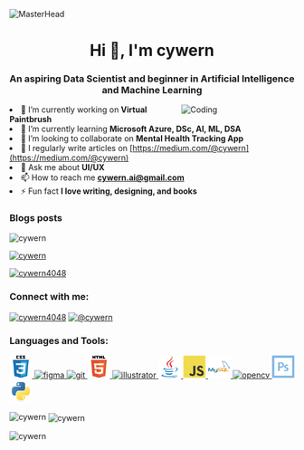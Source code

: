 ![MasterHead](https://media.licdn.com/dms/image/D5616AQEgGIG7yCdTww/profile-displaybackgroundimage-shrink_350_1400/0/1688380838979?e=1702512000&v=beta&t=6AWom9jQ5j9FjVLRd6oFr6jCsXfKB0zppKnATPmD-nM)
<h1 align="center">Hi 👋, I'm cywern</h1>
<h3 align="center">An aspiring Data Scientist and beginner in Artificial Intelligence and Machine Learning</h3>
<img align="right" alt="Coding" width="200" src="https://img.freepik.com/premium-vector/concept-script-coding-programming-php-python-javascript-other-languages_180816-218.jpg?w=2000"

- 🔭 I’m currently working on **Virtual Paintbrush**
- 🌱 I’m currently learning **Microsoft Azure, DSc, AI, ML, DSA**
- 👯 I’m looking to collaborate on **Mental Health Tracking App**
- 📝 I regularly write articles on [https://medium.com/@cywern](https://medium.com/@cywern)
- 💬 Ask me about **UI/UX**
- 📫 How to reach me **cywern.ai@gmail.com**
- ⚡ Fun fact **I love writing, designing, and books**

### Blogs posts
<!-- BLOG-POST-LIST:START -->
<!-- BLOG-POST-LIST:END -->

<p align="left"> <img src="https://komarev.com/ghpvc/?username=cywern&label=Profile%20views&color=0e75b6&style=flat" alt="cywern" /> </p>

<p align="left"> <a href="https://github.com/ryo-ma/github-profile-trophy"><img src="https://github-profile-trophy.vercel.app/?username=cywern" alt="cywern" /></a> </p>

<p align="left"> <a href="https://twitter.com/cywern4048" target="blank"><img src="https://img.shields.io/twitter/follow/cywern4048?logo=twitter&style=for-the-badge" alt="cywern4048" /></a> </p>
<h3 align="left">Connect with me:</h3>
<p align="left">
<a href="https://twitter.com/cywern4048" target="blank"><img align="center" src="https://raw.githubusercontent.com/rahuldkjain/github-profile-readme-generator/master/src/images/icons/Social/twitter.svg" alt="cywern4048" height="30" width="40" /></a>
<a href="https://medium.com/@cywern" target="blank"><img align="center" src="https://raw.githubusercontent.com/rahuldkjain/github-profile-readme-generator/master/src/images/icons/Social/medium.svg" alt="@cywern" height="30" width="40" /></a>
</p>

<h3 align="left">Languages and Tools:</h3>
<p align="left"> <a href="https://www.w3schools.com/css/" target="_blank" rel="noreferrer"> <img src="https://raw.githubusercontent.com/devicons/devicon/master/icons/css3/css3-original-wordmark.svg" alt="css3" width="40" height="40"/> </a> <a href="https://www.figma.com/" target="_blank" rel="noreferrer"> <img src="https://www.vectorlogo.zone/logos/figma/figma-icon.svg" alt="figma" width="40" height="40"/> </a> <a href="https://git-scm.com/" target="_blank" rel="noreferrer"> <img src="https://www.vectorlogo.zone/logos/git-scm/git-scm-icon.svg" alt="git" width="40" height="40"/> </a> <a href="https://www.w3.org/html/" target="_blank" rel="noreferrer"> <img src="https://raw.githubusercontent.com/devicons/devicon/master/icons/html5/html5-original-wordmark.svg" alt="html5" width="40" height="40"/> </a> <a href="https://www.adobe.com/in/products/illustrator.html" target="_blank" rel="noreferrer"> <img src="https://www.vectorlogo.zone/logos/adobe_illustrator/adobe_illustrator-icon.svg" alt="illustrator" width="40" height="40"/> </a> <a href="https://www.java.com" target="_blank" rel="noreferrer"> <img src="https://raw.githubusercontent.com/devicons/devicon/master/icons/java/java-original.svg" alt="java" width="40" height="40"/> </a> <a href="https://developer.mozilla.org/en-US/docs/Web/JavaScript" target="_blank" rel="noreferrer"> <img src="https://raw.githubusercontent.com/devicons/devicon/master/icons/javascript/javascript-original.svg" alt="javascript" width="40" height="40"/> </a> <a href="https://www.mysql.com/" target="_blank" rel="noreferrer"> <img src="https://raw.githubusercontent.com/devicons/devicon/master/icons/mysql/mysql-original-wordmark.svg" alt="mysql" width="40" height="40"/> </a> <a href="https://opencv.org/" target="_blank" rel="noreferrer"> <img src="https://www.vectorlogo.zone/logos/opencv/opencv-icon.svg" alt="opencv" width="40" height="40"/> </a> <a href="https://www.photoshop.com/en" target="_blank" rel="noreferrer"> <img src="https://raw.githubusercontent.com/devicons/devicon/master/icons/photoshop/photoshop-line.svg" alt="photoshop" width="40" height="40"/> </a> <a href="https://www.python.org" target="_blank" rel="noreferrer"> <img src="https://raw.githubusercontent.com/devicons/devicon/master/icons/python/python-original.svg" alt="python" width="40" height="40"/> </a> </p>

<p><img align="left" src="https://github-readme-stats.vercel.app/api/top-langs?username=cywern&show_icons=true&locale=en&layout=compact" alt="cywern" /></p>

<p>&nbsp;<img align="center" src="https://github-readme-stats.vercel.app/api?username=cywern&show_icons=true&locale=en" alt="cywern" /></p>

<p><img align="center" src="https://github-readme-streak-stats.herokuapp.com/?user=cywern&" alt="cywern" /></p>
